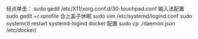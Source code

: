 轻点单击：
sudo gedit /etc/X11/xorg.conf.d/30-touchpad.conf
输入法配置
sudo gedit ~/.xprofile
合上盖子休眠
sudo vim /etc/systemd/logind.conf
sudo systemctl restart systemd-logind
docker 配置
sudo cp ./daemon.json /etc/docker/
